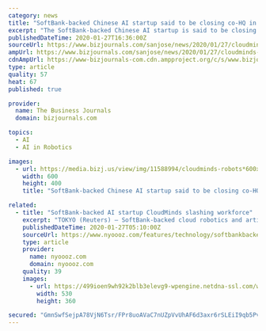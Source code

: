 ```yaml
---
category: news
title: "SoftBank-backed Chinese AI startup said to be closing co-HQ in Santa Clara"
excerpt: "The SoftBank-backed Chinese AI startup is said to be closing its co-HQ in Santa Clara and cutting jobs, making it the latest company in the SoftBank portfolio to lay off employees."
publishedDateTime: 2020-01-27T16:36:00Z
sourceUrl: https://www.bizjournals.com/sanjose/news/2020/01/27/cloudminds-job-cuts-santa-clara-hq-softbank.html
ampUrl: https://www.bizjournals.com/sanjose/news/2020/01/27/cloudminds-job-cuts-santa-clara-hq-softbank.amp.html
cdnAmpUrl: https://www-bizjournals-com.cdn.ampproject.org/c/s/www.bizjournals.com/sanjose/news/2020/01/27/cloudminds-job-cuts-santa-clara-hq-softbank.amp.html
type: article
quality: 57
heat: 67
published: true

provider:
  name: The Business Journals
  domain: bizjournals.com

topics:
  - AI
  - AI in Robotics

images:
  - url: https://media.bizj.us/view/img/11588994/cloudminds-robots*600xx1440-960-0-60.jpg
    width: 600
    height: 400
    title: "SoftBank-backed Chinese AI startup said to be closing co-HQ in Santa Clara"

related:
  - title: "SoftBank-backed AI startup CloudMinds slashing workforce"
    excerpt: "TOKYO (Reuters) – SoftBank-backed cloud robotics and artificial intelligence startup CloudMinds is slashing its global workforce as it burns through cash after repeated attempts to list on the stock market, people familiar with the matter said."
    publishedDateTime: 2020-01-27T05:10:00Z
    sourceUrl: https://www.nyoooz.com/features/technology/softbankbacked-ai-startup-cloudminds-slashing-workforce.html/3168/
    type: article
    provider:
      name: nyoooz.com
      domain: nyoooz.com
    quality: 39
    images:
      - url: https://499ioen9wh92k2blb3elevg9-wpengine.netdna-ssl.com/wp-content/uploads/2020/01/2020-01-24T110547Z_1_LYNXMPEG0N0Z5_RTROPTP_4_SOFTBANK-GROUP-CLOUDMINDS.jpg
        width: 530
        height: 360

secured: "GmnSwfSejpA78VjN6Tsr/FPr8uoAVaC7nUZpVvUhAF6d3axr6rSLEiI9qb5PvTJ4OEbWkg0l4/0jJYkQoYiBK0ZuC8a0JlHCQg9clHNU5DUIlFyjQcjmsiV/I5TDbaeabBB3oRMSVoQw8Zr/NAwmH/b9ooj4/FeFW9d+4WrOLH+7yZ2Sygx05bWNQmHqC8rhaY5eZxydnRGwfQz+LbYFDvgJYYRq9K+aeZhmJhvpqAx/O3GuDkZhgnJRiz2/KitoBKHmKNATpKErZhx5odNAK/iwJU6/0ZGa3g1AypaVZLjPWDuyQySKI+8FjA3wr8d4;tGA49P4l37nY/l5t6wh0kQ=="
---
```


